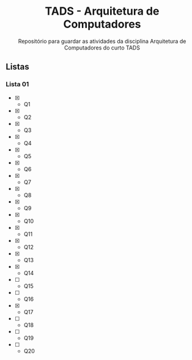 <h1 align="center">TADS - Arquitetura de Computadores</h1>
<p align="center">Repositório para guardar as atividades da disciplina Arquitetura de Computadores do curto TADS</p>

## Listas
### Lista 01
- [x] - Q1
- [x] - Q2
- [x] - Q3
- [x] - Q4
- [x] - Q5
- [x] - Q6
- [x] - Q7
- [x] - Q8
- [x] - Q9
- [x] - Q10
- [x] - Q11
- [x] - Q12
- [x] - Q13
- [x] - Q14
- [ ] - Q15
- [ ] - Q16
- [x] - Q17
- [ ] - Q18
- [ ] - Q19
- [ ] - Q20
